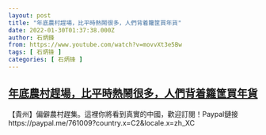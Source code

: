 ```yaml
---
layout: post
title: "年底農村趕場，比平時熱鬧很多，人們背着籮筐買年貨"
date: 2022-01-30T01:37:38.000Z
author: 石炳鋒
from: https://www.youtube.com/watch?v=movvXt3e5Bw
tags: [ 石炳锋 ]
categories: [ 石炳锋 ]
---
```

<!--1643506658000-->
[年底農村趕場，比平時熱鬧很多，人們背着籮筐買年貨](https://www.youtube.com/watch?v=movvXt3e5Bw)
------

<div>
【貴州】偏僻農村趕集。這裡你將看到真實的中國，歡迎訂閱！Paypal鏈接https://paypal.me/761009?country.x=C2&locale.x=zh_XC
</div>
